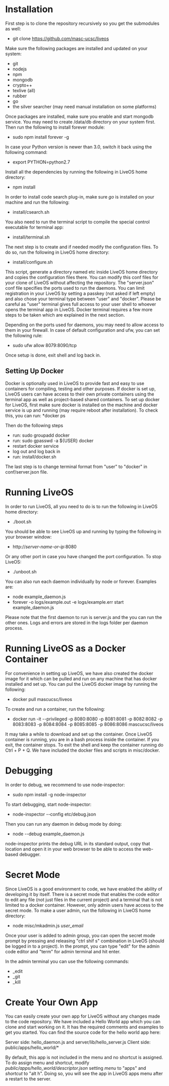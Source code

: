 Installation
=============
First step is to clone the repository recursively so you get the submodules as well:
* git clone https://github.com/masc-ucsc/liveos

Make sure the following packages are installed and updated on your system:
* git
* nodejs
* npm
* mongodb
* crypto++
* texlive (all)
* rubber
* go
* the silver searcher (may need manual installation on some platforms)

Once packages are installed, make sure you enable and start mongodb service. You may need to create /data/db directory on your system first. Then run the following to install forever module:
* sudo npm install forever -g

In case your Python version is newer than 3.0, switch it back using the following command:
* export PYTHON=python2.7

Install all the dependencies by running the following in LiveOS home directory:
* npm install

In order to install code search plug-in, make sure *go* is installed on your machine and run the following:
* install/csearch.sh

You also need to run the terminal script to compile the special control executable for terminal app:
* install/terminal.sh

The next step is to create and if needed modify the configuration files. To do so, run the following in LiveOS home directory:
* install/configure.sh

This script, generate a directory named etc inside LiveOS home directory and copies the configuration files there. You can modify this conf files for your clone of LiveOS without affecting the repository. The "server.json" conf file specifies the ports used to run the daemons. You can limit registration in your LiveOS by setting a passkey (not asked if left empty) and also chose your terminal type between "user" and "docker". Please be careful as "user" terminal gives full access to your user shell to whoever opens the terminal app in LiveOS. Docker terminal requires a few more steps to be taken which are explained in the next section.

Depending on the ports used for daemons, you may need to allow access to them in your firewall. In case of default configuration and ufw, you can set the following rule:
* sudo ufw allow 8079:8090/tcp

Once setup is done, exit shell and log back in.


Setting Up Docker
-----------------
Docker is optionally used in LiveOS to provide fast and easy to use containers for compiling, testing and other purposes. If docker is set up, LiveOS users can have access to their own private containers using the terminal app as well as project-based shared containers. To set up docker for LiveOS, first make sure docker is installed on the machine and docker service is up and running (may require reboot after installation). To check this, you can run:
*docker ps

Then do the following steps
* run: sudo groupadd docker
* run: sudo gpasswd -a ${USER} docker
* restart docker service
* log out and log back in
* run: install/docker.sh

The last step is to change terminal format from "user" to "docker" in conf/server.json file.


Running LiveOS
===============
In order to run LiveOS, all you need to do is to run the following in LiveOS home directory:
* ./boot.sh

You should be able to see LiveOS up and running by typing the following in your browser window:
* http://*server-name-or-ip*:8080

Or any other port in case you have changed the port configuration. To stop LiveOS:
* ./unboot.sh

You can also run each daemon individually by node or forever. Examples are:
* node example_daemon.js
* forever -o logs/example.out -e logs/example.err start example_daemon.js

Please note that the first daemon to run is server.js and the you can run the other ones. Logs and errors are stored in the logs folder per daemon process.


Running LiveOS as a Docker Container
====================================
For convenience in setting up LiveOS, we have also created the docker image for it which can be pulled and run on any machine that has docker installed and set up. You can pul the LiveOS docker image by running the following:
* docker pull mascucsc/liveos

To create and run a container, run the following:
* docker run -it --privileged -p 8080:8080 -p 8081:8081 -p 8082:8082 -p 8083:8083 -p 8084:8084 -p 8085:8085 -p 8086:8086 mascucsc/liveos

It may take a while to download and set up the container. Once LiveOS container is running, you are in a bash process inside the container. If you exit, the container stops. To exit the shell and keep the container running do Ctrl + P + Q. We have included the docker files and scripts  in misc/docker.


Debugging
==========
In order to debug, we recommend to use node-inspector:
* sudo npm install -g node-inspector

To start debugging, start node-inspector:
* node-inspector --config etc/debug.json

Then you can run any daemon in debug mode by doing:
* node --debug example_daemon.js

node-inspector prints the debug URL in its standard output, copy that location and open it in your web browser to be able to access the web-based debugger.


Secret Mode
===========
Since LiveOS is a good environment to code, we have enabled the ability of developing it by itself. There is a secret mode that enables the code editor to edit any file (not just files in the current project) and a terminal that is not limited to a docker container. However, only admin users have access to the secret mode. To make a user admin, run the following in LiveOS home directory:
* node misc/mkadmin.js *user_email*

Once your user is added to admin group, you can open the secret mode prompt by pressing and releasing "ctrl shif s" combination in LiveOS (should be logged in to a project). In the prompt, you can type "edit" for the admin code editor and "term" for admin terminal and hit enter.

In the admin terminal you can use the following commands:
* _edit
* _git 
* _kill


Create Your Own App
===================
You can easily create your own app for LiveOS without any changes made to the code repository. We have included a Hello World app which you can clone and start working on it. It has the required comments and examples to get you started. You can find the source code for the hello world app here:

Server side: hello_daemon.js and server/lib/hello_server.js
Client side: public/apps/hello_world/*

By default, this app is not included in the menu and no shortcut is assigned. To do assign menu and shortcut, modify *public/apps/hello_world/descriptor.json* setting *menu* to "apps" and *shortcut* to "alt h". Doing so, you will see the app in LiveOS apps menu after a restart to the server.